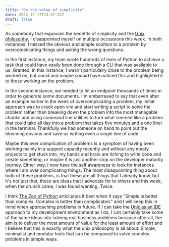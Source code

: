 ```yaml
---
title: "On the value of simplicity"
date: 2022-12-17T13:37:31Z
draft: false
---
```


As somebody that espouses the benefits of simplicity and the [Unix philosophy](https://en.wikipedia.org/wiki/Unix_philosophy), I disappointed myself
on multiple occassions this week. In both instances, I missed the obvious and simple soultion to a problem by overcomplicating things
and asking the wrong questions.

In the first instance, my team wrote hundreds of lines of Python to achieve a task that could have easily been done through a CLI that
was available to us. Granted, in this instance, I wasn't particulalry close to the problem being worked on, but could and maybe _should_
have noticed this and highlighted it to those working on the problem.

In the second instance, we needed to hit an endpoint thousands of times in order to generate some documents. I'm embarrased to say that
even after an example earlier in the week of overcomplicating a problem, my initial approach was to crack open vim and start writing a script
to solve the problem rather than breaking down the problem into the most managable chunks and using command line utilities to turn
what seemed like a problem that could take all day into a problem that takes five minutes and a one liner in the terminal. 
Thankfully we had someone on hand to point out the blooming obvious and save us writing even a single line of code.

Maybe this over complication of problems is a symptom of having been working mainly in a support capacity recently and without any meaty
projects to get stuck into, my hands and brain are itching to write code and create something, or maybe it is just another stop on the 
developer maturity journey. Either way, I now have the self awareness to look for instances where I am over complicating things. The most
disappointing thing about both of these problems, is that these are all things that I already know, but it's not just that, these are ideas 
that I advocate for to others and this week, when the crunch came, I was found wanting. Twice.

I think [The Zen of Python](https://peps.python.org/pep-0020/) articluates it best when it says "Simple is better than complex.
Complex is better than complicated." and I will keep this in mind when approaching problems in future. If I can take the 
[Unix as an IDE](https://blog.sanctum.geek.nz/series/unix-as-ide/) approach to my development environment as I do, I can certainly
take some of the same ideas into solving real business problems because after all, the aim is to deliver the most amount of value for 
the least amount of effort and I believe that this is exactly what the unix philosophy is all about. Simple, minimalist and modular tools
that can be composed to solve complex problems in simple ways.
